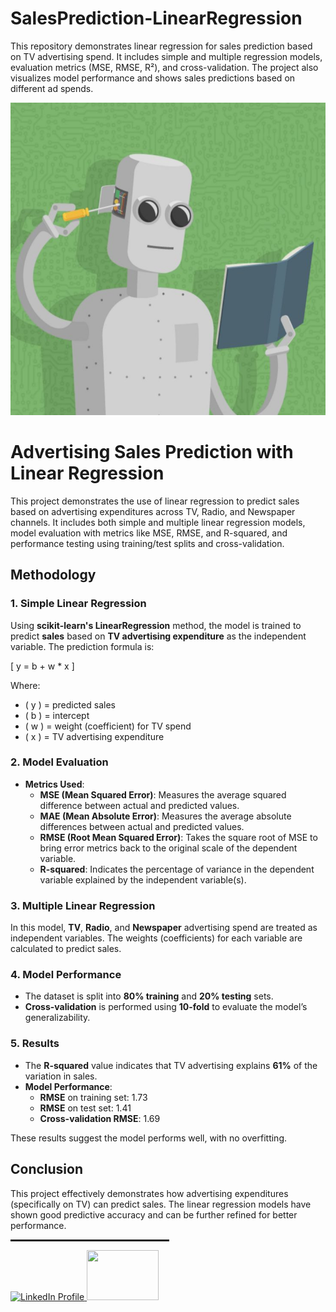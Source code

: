 # SalesPrediction-LinearRegression
This repository demonstrates linear regression for sales prediction based on TV advertising spend. It includes simple and multiple regression models, evaluation metrics (MSE, RMSE, R²), and cross-validation. The project also visualizes model performance and shows sales predictions based on different ad spends.

<img src="https://github.com/akay35/image/blob/main/1.jpg" alt="This is my world" width="580" height="500"/>   

# Advertising Sales Prediction with Linear Regression

This project demonstrates the use of linear regression to predict sales based on advertising expenditures across TV, Radio, and Newspaper channels. It includes both simple and multiple linear regression models, model evaluation with metrics like MSE, RMSE, and R-squared, and performance testing using training/test splits and cross-validation.

## Methodology

### 1. Simple Linear Regression

Using **scikit-learn's LinearRegression** method, the model is trained to predict **sales** based on **TV advertising expenditure** as the independent variable. The prediction formula is:

\[
y = b + w * x
\]

Where:
- \( y \) = predicted sales
- \( b \) = intercept
- \( w \) = weight (coefficient) for TV spend
- \( x \) = TV advertising expenditure

### 2. Model Evaluation

- **Metrics Used**:
  - **MSE (Mean Squared Error)**: Measures the average squared difference between actual and predicted values.
  - **MAE (Mean Absolute Error)**: Measures the average absolute differences between actual and predicted values.
  - **RMSE (Root Mean Squared Error)**: Takes the square root of MSE to bring error metrics back to the original scale of the dependent variable.
  - **R-squared**: Indicates the percentage of variance in the dependent variable explained by the independent variable(s).

### 3. Multiple Linear Regression

In this model, **TV**, **Radio**, and **Newspaper** advertising spend are treated as independent variables. The weights (coefficients) for each variable are calculated to predict sales.

### 4. Model Performance

- The dataset is split into **80% training** and **20% testing** sets.
- **Cross-validation** is performed using **10-fold** to evaluate the model’s generalizability.

### 5. Results

- The **R-squared** value indicates that TV advertising explains **61%** of the variation in sales.
- **Model Performance**:
  - **RMSE** on training set: 1.73
  - **RMSE** on test set: 1.41
  - **Cross-validation RMSE**: 1.69

These results suggest the model performs well, with no overfitting.

## Conclusion

This project effectively demonstrates how advertising expenditures (specifically on TV) can predict sales. The linear regression models have shown good predictive accuracy and can be further refined for better performance.

<hr style="border: 1px solid rgba(0,0,0,0.1); width: 50%;">
<a href="https://www.linkedin.com/in/akayaydin/">
  <img src="https://upload.wikimedia.org/wikipedia/commons/e/e9/Linkedin_icon.svg" alt="LinkedIn Profile" width="80" height="80"/>
 </a>
 <a href="https://medium.com/@akay989/">
  <img src="https://miro.medium.com/v2/resize:fit:1358/1*jfdwtvU6V6g99q3G7gq7dQ.png" width="115" height="80"/>  
 </a>


